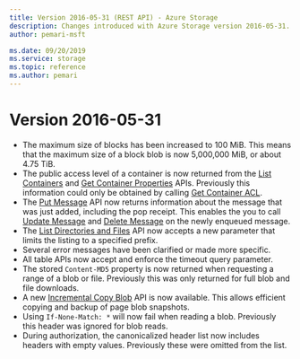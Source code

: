 ```yaml
---
title: Version 2016-05-31 (REST API) - Azure Storage
description: Changes introduced with Azure Storage version 2016-05-31.
author: pemari-msft

ms.date: 09/20/2019
ms.service: storage
ms.topic: reference
ms.author: pemari
---
```


# Version 2016-05-31  

- The maximum size of blocks has been increased to 100 MiB. This means that the maximum size of a block blob is now 5,000,000 MiB, or about 4.75 TiB.
- The public access level of a container is now returned from the [List Containers](List-Containers2.md) and [Get Container Properties](Get-Container-Properties.md) APIs. Previously this information could only be obtained by calling [Get Container ACL](Get-Container-ACL.md).
- The [Put Message](Put-Message.md) API now returns information about the message that was just added, including the pop receipt. This enables the you to call [Update Message](Update-Message.md) and [Delete Message](Delete-Message2.md) on the newly enqueued message.
- The [List Directories and Files](List-Directories-and-Files.md) API now accepts a new parameter that limits the listing to a specified prefix.
- Several error messages have been clarified or made more specific.
- All table APIs now accept and enforce the timeout query parameter.
- The stored `Content-MD5` property is now returned when requesting a range of a blob or file. Previously this was only returned for full blob and file downloads.
- A new [Incremental Copy Blob](Incremental-Copy-Blob.md) API is now available. This allows efficient copying and backup of page blob snapshots.
- Using `If-None-Match: *` will now fail when reading a blob. Previously this header was ignored for blob reads.
- During authorization, the canonicalized header list now includes headers with empty values. Previously these were omitted from the list.
